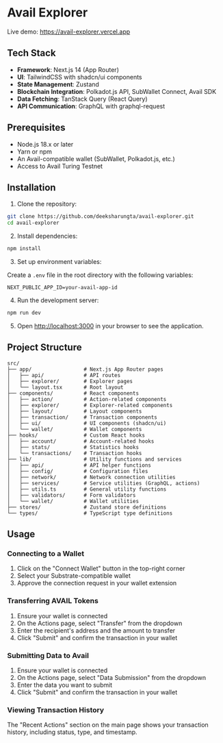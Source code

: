 # Avail Explorer

Live demo: https://avail-explorer.vercel.app

## Tech Stack

- **Framework**: Next.js 14 (App Router)
- **UI**: TailwindCSS with shadcn/ui components
- **State Management**: Zustand
- **Blockchain Integration**: Polkadot.js API, SubWallet Connect, Avail SDK
- **Data Fetching**: TanStack Query (React Query)
- **API Communication**: GraphQL with graphql-request

## Prerequisites

- Node.js 18.x or later
- Yarn or npm
- An Avail-compatible wallet (SubWallet, Polkadot.js, etc.)
- Access to Avail Turing Testnet

## Installation

1. Clone the repository:

```bash
git clone https://github.com/deeksharungta/avail-explorer.git
cd avail-explorer
```

2. Install dependencies:

```bash
npm install
```

3. Set up environment variables:

Create a `.env` file in the root directory with the following variables:

```
NEXT_PUBLIC_APP_ID=your-avail-app-id
```

4. Run the development server:

```bash
npm run dev
```

5. Open [http://localhost:3000](http://localhost:3000) in your browser to see the application.

## Project Structure

```
src/
├── app/                 # Next.js App Router pages
│   ├── api/             # API routes
│   ├── explorer/        # Explorer pages
│   └── layout.tsx       # Root layout
├── components/          # React components
│   ├── action/          # Action-related components
│   ├── explorer/        # Explorer-related components
│   ├── layout/          # Layout components
│   ├── transaction/     # Transaction components
│   ├── ui/              # UI components (shadcn/ui)
│   └── wallet/          # Wallet components
├── hooks/               # Custom React hooks
│   ├── account/         # Account-related hooks
│   ├── stats/           # Statistics hooks
│   └── transactions/    # Transaction hooks
├── lib/                 # Utility functions and services
│   ├── api/             # API helper functions
│   ├── config/          # Configuration files
│   ├── network/         # Network connection utilities
│   ├── services/        # Service utilities (GraphQL, actions)
│   ├── utils.ts         # General utility functions
│   ├── validators/      # Form validators
│   └── wallet/          # Wallet utilities
├── stores/              # Zustand store definitions
└── types/               # TypeScript type definitions
```

## Usage

### Connecting to a Wallet

1. Click on the "Connect Wallet" button in the top-right corner
2. Select your Substrate-compatible wallet
3. Approve the connection request in your wallet extension

### Transferring AVAIL Tokens

1. Ensure your wallet is connected
2. On the Actions page, select "Transfer" from the dropdown
3. Enter the recipient's address and the amount to transfer
4. Click "Submit" and confirm the transaction in your wallet

### Submitting Data to Avail

1. Ensure your wallet is connected
2. On the Actions page, select "Data Submission" from the dropdown
3. Enter the data you want to submit
4. Click "Submit" and confirm the transaction in your wallet

### Viewing Transaction History

The "Recent Actions" section on the main page shows your transaction history, including status, type, and timestamp.
